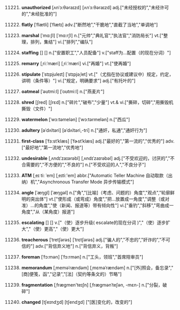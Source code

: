 11221. **unauthorized**
[ʌnˈɔ:θəraɪzd]  [ʌnˈɔːθəraɪzd]
adj.["未经授权的","未经许可的","未经批准的"]  

11222. **flatly**
[ˈflætli]  [ˈflætɪ]
adv.["断然地","干脆地","直截了当地","单调地"]  

11223. **marshal**
[ˈmɑ:ʃl]  [ˈmɑ:rʃl]
n.["元帅","典礼官","执法官","消防局长"]  vt.["整理，排列，集结"]  vi.["排列","编队"]  

11224. **staffing**
[]  []
n.["安置职工","人员配备"]  v.["staff为…配置（的现在分词）"]  

11225. **remarry**
[ˌri:ˈmæri]  [ˌriːˈmæri]
vi.["再婚"]  vt.["使再婚"]  

11226. **stipulate**
[ˈstɪpjuleɪt]  [ˈstɪpjəˌlet]
vt.["（尤指在协议或建议中）规定，约定，讲明（条件等）"]  vi.["规定，明确要求"]  adj.["有托叶的"]  

11227. **oatmeal**
[ˈəʊtmi:l]  [ˈoʊtmi:l]
n.["燕麦片"]  

11228. **shred**
[ʃred]  [ʃrɛd]
n.["碎片","破布","少量"]  vt.& vi.["撕碎，切碎","用撕毁机撕毁（文件）"]  

11229. **watermelon**
[ˈwɔ:təmelən]  [ˈwɔ:tərmelən]
n.["西瓜"]  

11230. **adultery**
[əˈdʌltəri]  [əˈdʌltəri,-tri]
n.["通奸，私通","通奸行为"]  

11231. **first-class**
[ˈfɜ:stˈklæs]  [ˈfɚstˈklæs]
adj.["最好的","第一流的","优秀的"]  adv.["最好地","第一流地","优秀地"]  

11232. **undesirable**
[ˌʌndɪˈzaɪərəbl]  [ˌʌndɪˈzaɪrəbəl]
adj.["不受欢迎的，讨厌的","不合需要的","不方便的","不良的"]  n.["不受欢迎的人","不良分子"]  

11233. **ATM**
[ˌeɪ ti: ˈem]  [ˌeɪti:'em]
abbr.["Automatic Teller Machine 自动取款（出纳）机","Asynchronous Transfer Mode 异步传输模式"]  

11234. **angle**
[ˈæŋgl]  [ˈæŋɡəl]
n.["角","[比喻]（考虑、问题的）角度","观点","轮廓鲜明的突出体"]  vt.["使形成（或弯成）角度","把…放置成一角度","调整（或对准）…的角度","使（新闻、报道等）带有倾向性"]  vi.["垂钓","斜移","弯曲成一角度","从（某角度）报道"]  

11235. **escalating**
[]  []
v.["（使）逐步升级( escalate的现在分词 )","（使）逐步扩大","（使）更高","（使）更大"]  

11236. **treacherous**
[ˈtretʃərəs]  [ˈtrɛtʃərəs]
adj.["骗人的","不忠的","奸诈的","不可信的"]  adv.["背信弃义地"]  n.["背信弃义，背叛"]  

11237. **foreman**
[ˈfɔ:mən]  [ˈfɔ:rmən]
n.["工头，领班","首席陪审员"]  

11238. **memorandum**
[ˌmeməˈrændəm]  [ˌmɛməˈrændəm]
n.["[外]照会，备忘录","[商]便笺，函","记录","[法]（契约等条文的）节略"]  

11239. **fragmentation**
[ˌfræɡmen'teɪʃn]  [ˌfræɡmənˈteʃən, -mɛn-]
n.["分裂，破碎"]  

11240. **changed**
[tʃeɪndʒd]  [tʃendʒd]
["[医]变化的，改变的"]  

